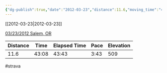 ```yaml
---
{"dg-publish":true,"date":"2012-03-23","distance":11.6,"moving_time":"43:08","elapsed_time":"43:43","pace":"3:43","total_elevation_gain":509,"url":"https://www.strava.com/activities/21278449","permalink":"/01-personal/strava/2012-03-23-03-23-2012-salem-or/","dgPassFrontmatter":true}
---
```



[[2012-03-23\|2012-03-23]]

[03/23/2012 Salem, OR](https://www.strava.com/activities/21278449)

| Distance | Time  | Elapsed Time | Pace | Elevation |
| -------- | ----- | ------------ | ---- | --------- |
| 11.6     | 43:08 | 43:43        | 3:43 | 509       |




#strava
